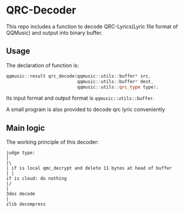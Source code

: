 # QRC-Decoder

This repo includes a function to decode QRC-Lyrics(Lyric file format of QQMusic) and output into binary buffer.

## Usage

The declaration of function is:

```cpp
qqmusic::result qrc_decode(qqmusic::utils::buffer* src,
                           qqmusic::utils::buffer* dest,
                           qqmusic::utils::qrc_type type);
```

Its input format and output format is `qqmusic::utils::buffer`.

A small program is also provided to decode qrc lyric conveniently

## Main logic

The working principle of this decoder:

```
judge type:
|
|\
| if is local qmc_decrypt and delete 11 bytes at head of buffer
| |
if is cloud: do nothing
|/
|
3des decode
|
zlib decompress
```
